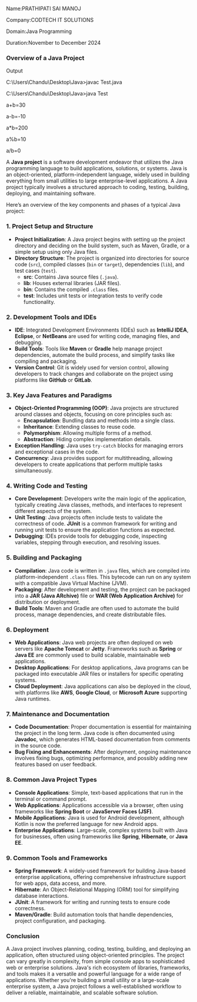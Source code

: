 Name:PRATHIPATI SAI MANOJ

Company:CODTECH IT SOLUTIONS

Domain:Java Programming

Duration:November to December 2024

### Overview of a Java Project

Output

C:\Users\Chandu\Desktop\Java>javac Test.java

C:\Users\Chandu\Desktop\Java>java Test

a+b=30

a-b=-10

a*b=200

a%b=10

a/b=0

A **Java project** is a software development endeavor that utilizes the Java programming language to build applications, solutions, or systems. Java is an object-oriented, platform-independent language, widely used in building everything from small utilities to large enterprise-level applications. A Java project typically involves a structured approach to coding, testing, building, deploying, and maintaining software.

Here’s an overview of the key components and phases of a typical Java project:

### 1. **Project Setup and Structure**
   - **Project Initialization**: A Java project begins with setting up the project directory and deciding on the build system, such as Maven, Gradle, or a simple setup using only Java files.
   - **Directory Structure**: The project is organized into directories for source code (`src`), compiled classes (`bin` or `target`), dependencies (`lib`), and test cases (`test`).
     - **src**: Contains Java source files (`.java`).
     - **lib**: Houses external libraries (JAR files).
     - **bin**: Contains the compiled `.class` files.
     - **test**: Includes unit tests or integration tests to verify code functionality.

### 2. **Development Tools and IDEs**
   - **IDE**: Integrated Development Environments (IDEs) such as **IntelliJ IDEA**, **Eclipse**, or **NetBeans** are used for writing code, managing files, and debugging.
   - **Build Tools**: Tools like **Maven** or **Gradle** help manage project dependencies, automate the build process, and simplify tasks like compiling and packaging.
   - **Version Control**: Git is widely used for version control, allowing developers to track changes and collaborate on the project using platforms like **GitHub** or **GitLab**.

### 3. **Key Java Features and Paradigms**
   - **Object-Oriented Programming (OOP)**: Java projects are structured around classes and objects, focusing on core principles such as:
     - **Encapsulation**: Bundling data and methods into a single class.
     - **Inheritance**: Extending classes to reuse code.
     - **Polymorphism**: Allowing multiple forms of a method.
     - **Abstraction**: Hiding complex implementation details.
   - **Exception Handling**: Java uses `try-catch` blocks for managing errors and exceptional cases in the code.
   - **Concurrency**: Java provides support for multithreading, allowing developers to create applications that perform multiple tasks simultaneously.

### 4. **Writing Code and Testing**
   - **Core Development**: Developers write the main logic of the application, typically creating Java classes, methods, and interfaces to represent different aspects of the system.
   - **Unit Testing**: Java projects often include tests to validate the correctness of code. **JUnit** is a common framework for writing and running unit tests to ensure the application functions as expected.
   - **Debugging**: IDEs provide tools for debugging code, inspecting variables, stepping through execution, and resolving issues.

### 5. **Building and Packaging**
   - **Compilation**: Java code is written in `.java` files, which are compiled into platform-independent `.class` files. This bytecode can run on any system with a compatible Java Virtual Machine (JVM).
   - **Packaging**: After development and testing, the project can be packaged into a **JAR (Java ARchive)** file or **WAR (Web Application Archive)** for distribution or deployment.
   - **Build Tools**: Maven and Gradle are often used to automate the build process, manage dependencies, and create distributable files.

### 6. **Deployment**
   - **Web Applications**: Java web projects are often deployed on web servers like **Apache Tomcat** or **Jetty**. Frameworks such as **Spring** or **Java EE** are commonly used to build scalable, maintainable web applications.
   - **Desktop Applications**: For desktop applications, Java programs can be packaged into executable JAR files or installers for specific operating systems.
   - **Cloud Deployment**: Java applications can also be deployed in the cloud, with platforms like **AWS**, **Google Cloud**, or **Microsoft Azure** supporting Java runtimes.

### 7. **Maintenance and Documentation**
   - **Code Documentation**: Proper documentation is essential for maintaining the project in the long term. Java code is often documented using **Javadoc**, which generates HTML-based documentation from comments in the source code.
   - **Bug Fixing and Enhancements**: After deployment, ongoing maintenance involves fixing bugs, optimizing performance, and possibly adding new features based on user feedback.

### 8. **Common Java Project Types**
   - **Console Applications**: Simple, text-based applications that run in the terminal or command prompt.
   - **Web Applications**: Applications accessible via a browser, often using frameworks like **Spring Boot** or **JavaServer Faces (JSF)**.
   - **Mobile Applications**: Java is used for Android development, although Kotlin is now the preferred language for new Android apps.
   - **Enterprise Applications**: Large-scale, complex systems built with Java for businesses, often using frameworks like **Spring**, **Hibernate**, or **Java EE**.

### 9. **Common Tools and Frameworks**
   - **Spring Framework**: A widely-used framework for building Java-based enterprise applications, offering comprehensive infrastructure support for web apps, data access, and more.
   - **Hibernate**: An Object-Relational Mapping (ORM) tool for simplifying database interactions.
   - **JUnit**: A framework for writing and running tests to ensure code correctness.
   - **Maven/Gradle**: Build automation tools that handle dependencies, project configuration, and packaging.

### Conclusion
A Java project involves planning, coding, testing, building, and deploying an application, often structured using object-oriented principles. The project can vary greatly in complexity, from simple console apps to sophisticated web or enterprise solutions. Java's rich ecosystem of libraries, frameworks, and tools makes it a versatile and powerful language for a wide range of applications. Whether you're building a small utility or a large-scale enterprise system, a Java project follows a well-established workflow to deliver a reliable, maintainable, and scalable software solution.
